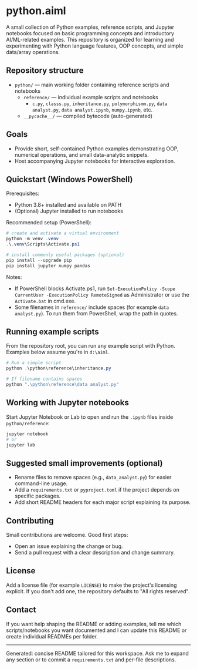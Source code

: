 # python.aiml

A small collection of Python examples, reference scripts, and Jupyter notebooks focused on basic programming concepts and introductory AI/ML-related examples. This repository is organized for learning and experimenting with Python language features, OOP concepts, and simple data/array operations.

## Repository structure

- `python/` — main working folder containing reference scripts and notebooks
	- `reference/` — individual example scripts and notebooks
		- `c.py`, `classs.py`, `inheritance.py`, `polymorphismm.py`, `data analyst.py`, `data analyst.ipynb`, `numpy.ipynb`, etc.
	- `__pycache__/` — compiled bytecode (auto-generated)

## Goals

- Provide short, self-contained Python examples demonstrating OOP, numerical operations, and small data-analytic snippets.
- Host accompanying Jupyter notebooks for interactive exploration.

## Quickstart (Windows PowerShell)

Prerequisites:

- Python 3.8+ installed and available on PATH
- (Optional) Jupyter installed to run notebooks

Recommended setup (PowerShell):

```powershell
# create and activate a virtual environment
python -m venv .venv
.\.venv\Scripts\Activate.ps1

# install commonly useful packages (optional)
pip install --upgrade pip
pip install jupyter numpy pandas
```

Notes:
- If PowerShell blocks Activate.ps1, run `Set-ExecutionPolicy -Scope CurrentUser -ExecutionPolicy RemoteSigned` as Administrator or use the `Activate.bat` in cmd.exe.
- Some filenames in `reference/` include spaces (for example `data analyst.py`). To run them from PowerShell, wrap the path in quotes.

## Running example scripts

From the repository root, you can run any example script with Python. Examples below assume you're in `d:\aiml`.

```powershell
# Run a simple script
python .\python\reference\inheritance.py

# If filename contains spaces
python ".\python\reference\data analyst.py"
```

## Working with Jupyter notebooks

Start Jupyter Notebook or Lab to open and run the `.ipynb` files inside `python/reference`:

```powershell
jupyter notebook
# or
jupyter lab
```

## Suggested small improvements (optional)

- Rename files to remove spaces (e.g., `data_analyst.py`) for easier command-line usage.
- Add a `requirements.txt` or `pyproject.toml` if the project depends on specific packages.
- Add short README headers for each major script explaining its purpose.

## Contributing

Small contributions are welcome. Good first steps:

- Open an issue explaining the change or bug.
- Send a pull request with a clear description and change summary.

## License

Add a license file (for example `LICENSE`) to make the project's licensing explicit. If you don't add one, the repository defaults to "All rights reserved".

## Contact

If you want help shaping the README or adding examples, tell me which scripts/notebooks you want documented and I can update this README or create individual READMEs per folder.

---
Generated: concise README tailored for this workspace. Ask me to expand any section or to commit a `requirements.txt` and per-file descriptions.
